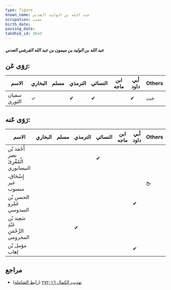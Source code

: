 ```yaml
---
type: figure
known_name: عبد الله بن الوليد العدني
occupation: محدث
birth_date:
passing_date:
tahdhib_id: 3643
---
```

##### عبد الله بن الوليد بن ميمون بن عبد الله القرشي العدني

## رَوَى عَن:
| الاسم        | البخاري | مسلم | الترمذي | النسائي | ابن ماجه | أبي داود | Others |
| ------------ | ------- | ---- | ------- | ------- | -------- | -------- | ------ |
| سفيان الثوري | ✓       |      | ✔       | ✔       |          | ✔        | خت     |
## رَوَى عَنه:
| الاسم                                  | البخاري | مسلم | الترمذي | النسائي | ابن ماجه | أبي داود | Others |
| -------------------------------------- | ------- | ---- | ------- | ------- | -------- | -------- | ------ |
| أَحْمَد بْن نصر الْمُقْرِئ النيسابوري  |         |      |         | ✔       |          |          |        |
| إِسْحَاق، غير منسوب                    |         |      |         |         |          |          | بخ     |
| الحسن بْن عَمْرو السدوسي               |         |      |         |         |          | ✔        |        |
| سَعِيد بْن عَبْدِ الرَّحْمَنِ المخزومي |         |      | ✔       |         |          |          |        |
| مؤمل بْن إهاب                          |         |      |         |         |          | ✔        |        |
## مراجع
- [تهذيب الكمال ١٦-٢٧٢](obsidian://open?vault=Tahdhib-al-Kamal&file=Figures/٣٦٤٣-عبد%20الله%20بن%20الوليد%20بن%20ميمون%20بن%20عبد%20الله%20القرشي%20العدني) ([رابط الشاملة](https://shamela.ws/book/3722/8265))